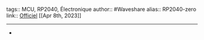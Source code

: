 tags:: MCU, RP2040, Électronique
author:: #Waveshare
alias:: RP2040-zero
link:: [Officiel](https://www.waveshare.com/rp2040-zero.htm)
[[Apr 8th, 2023]]
***

-